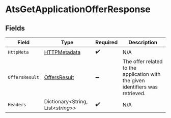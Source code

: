 # AtsGetApplicationOfferResponse


## Fields

| Field                                                                          | Type                                                                           | Required                                                                       | Description                                                                    |
| ------------------------------------------------------------------------------ | ------------------------------------------------------------------------------ | ------------------------------------------------------------------------------ | ------------------------------------------------------------------------------ |
| `HttpMeta`                                                                     | [HTTPMetadata](../../Models/Components/HTTPMetadata.md)                        | :heavy_check_mark:                                                             | N/A                                                                            |
| `OffersResult`                                                                 | [OffersResult](../../Models/Components/OffersResult.md)                        | :heavy_minus_sign:                                                             | The offer related to the application with the given identifiers was retrieved. |
| `Headers`                                                                      | Dictionary<String, List<*string*>>                                             | :heavy_check_mark:                                                             | N/A                                                                            |